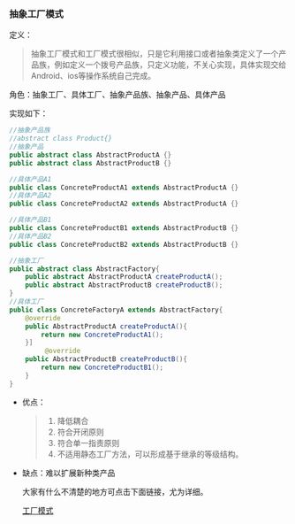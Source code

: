 ### 抽象工厂模式

定义：

>抽象工厂模式和工厂模式很相似，只是它利用接口或者抽象类定义了一个产品族，例如定义一个拨号产品族，只定义功能，不关心实现，具体实现交给Android、ios等操作系统自己完成。



角色：抽象工厂、具体工厂、抽象产品族、抽象产品、具体产品

实现如下：

~~~java
//抽象产品族
//abstract class Product{}
//抽象产品
public abstract class AbstractProductA {}
public abstract class AbstractProductB {}

//具体产品A1
public class ConcreteProductA1 extends AbstractProductA {}
//具体产品A2
public class ConcreteProductA2 extends AbstractProductA {}

//具体产品B1
public class ConcreteProductB1 extends AbstractProductB {}
//具体产品B2
public class ConcreteProductB2 extends AbstractProductB {}

//抽象工厂
public abstract class AbstractFactory{
    public abstract AbstractProductA createProductA();
    public abstract AbstractProductB createProductB();
}
//具体工厂
public class ConcreteFactoryA extends AbstractFactory{
    @override
    public AbstractProductA createProductA(){
        return new ConcreteProductA1();
    }]
         @override
    public AbstractProductB createProductB(){
        return new ConcreteProductB1();
    }
}

~~~

* 优点：

  > 1.  降低耦合
  > 2.  符合开闭原则
  > 3.  符合单一指责原则
  > 4.  不适用静态工厂方法，可以形成基于继承的等级结构。

* 缺点：难以扩展新种类产品

  大家有什么不清楚的地方可点击下面链接，尤为详细。

  [工厂模式](https://www.jianshu.com/p/d951ac56136e)

  

